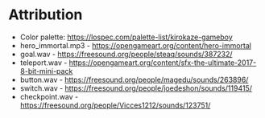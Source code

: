 # Attribution

- Color palette: https://lospec.com/palette-list/kirokaze-gameboy
- hero_immortal.mp3 - https://opengameart.org/content/hero-immortal
- goal.wav - https://freesound.org/people/steaq/sounds/387232/
- teleport.wav - https://opengameart.org/content/sfx-the-ultimate-2017-8-bit-mini-pack
- button.wav - https://freesound.org/people/magedu/sounds/263896/
- switch.wav - https://freesound.org/people/joedeshon/sounds/119415/
- checkpoint.wav - https://freesound.org/people/Vicces1212/sounds/123751/
